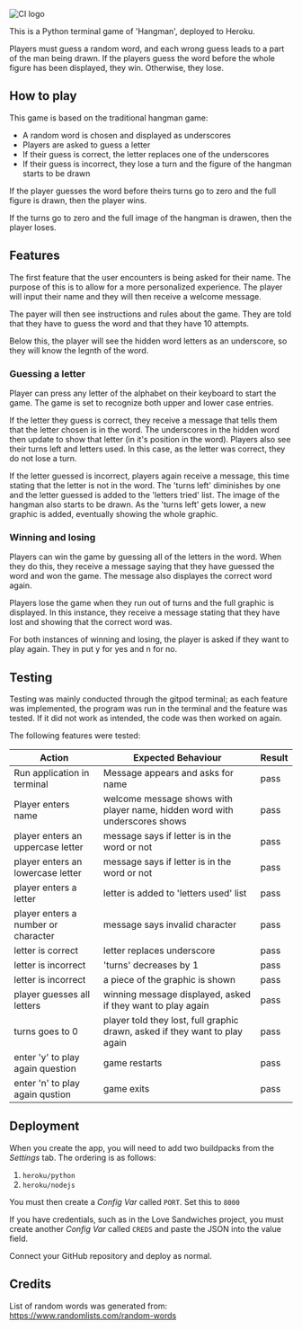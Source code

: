 ![CI logo](https://codeinstitute.s3.amazonaws.com/fullstack/ci_logo_small.png)

This is a Python terminal game of 'Hangman', deployed to Heroku.

Players must guess a random word, and each wrong guess leads to a part of the man being drawn. If the players guess the word before the whole figure has been displayed, they win. Otherwise, they lose.

## How to play

This game is based on the traditional hangman game:
- A random word is chosen and displayed as underscores
- Players are asked to guess a letter
- If their guess is correct, the letter replaces one of the underscores
- If their guess is incorrect, they lose a turn and the figure of the hangman starts to be drawn

If the player guesses the word before theirs turns go to zero and the full figure is drawn, then the player wins.

If the turns go to zero and the full image of the hangman is drawen, then the player loses.

## Features

The first feature that the user encounters is being asked for their name. The purpose of this is to allow for a more personalized experience. The player will input their name and they will then receive a welcome message.

The payer will then see instructions and rules about the game. They are told that they have to guess the word and that they have 10 attempts.

Below this, the player will see the hidden word letters as an underscore, so they will know the legnth of the word.

### Guessing a letter

Player can press any letter of the alphabet on their keyboard to start the game. The game is set to recognize both upper and lower case entries.

If the letter they guess is correct, they receive a message that tells them that the letter chosen is in the word. The underscores in the hidden word then update to show that letter (in it's position in the word). Players also see their turns left and letters used. In this case, as the letter was correct, they do not lose a turn.

If the letter guessed is incorrect, players again receive a message, this time stating that the letter is not in the word. The 'turns left' diminishes by one and the letter guessed is added to the 'letters tried' list. The image of the hangman also starts to be drawn. As the 'turns left' gets lower, a new graphic is added, eventually showing the whole graphic.

### Winning and losing

Players can win the game by guessing all of the letters in the word. When they do this, they receive a message saying that they have guessed the word and won the game. The message also displayes the correct word again.

Players lose the game when they run out of turns and the full graphic is displayed. In this instance, they receive a message stating that they have lost and showing that the correct word was.

For both instances of winning and losing, the player is asked if they want to play again. They in put y for yes and n for no.

## Testing

Testing was mainly conducted through the gitpod terminal; as each feature was implemented, the program was run in the terminal and the feature was tested. If it did not work as intended, the code was then worked on again.

The following features were tested:

| Action        | Expected Behaviour  | Result | 
| ------------- | ------------- | ------------- | 
| Run application in terminal  | Message appears and asks for name | pass | 
| Player enters name  | welcome message shows with player name, hidden word with underscores shows | pass | 
| player enters an uppercase letter  | message says if letter is in the word or not | pass | 
| player enters an lowercase letter  | message says if letter is in the word or not | pass | 
| player enters a letter  | letter is added to 'letters used' list | pass | 
| player enters a number or character  | message says invalid character | pass | 
| letter is correct  | letter replaces underscore | pass | 
| letter is incorrect  | 'turns' decreases by 1 | pass | 
| letter is incorrect  | a piece of the graphic is shown | pass |
| player guesses all letters  | winning message displayed, asked if they want to play again | pass |  
| turns goes to 0  | player told they lost, full graphic drawn, asked if they want to play again | pass |  
| enter 'y' to play again question | game restarts | pass | 
| enter 'n' to play again qustion | game exits | pass | 

## Deployment

When you create the app, you will need to add two buildpacks from the _Settings_ tab. The ordering is as follows:

1. `heroku/python`
2. `heroku/nodejs`

You must then create a _Config Var_ called `PORT`. Set this to `8000`

If you have credentials, such as in the Love Sandwiches project, you must create another _Config Var_ called `CREDS` and paste the JSON into the value field.

Connect your GitHub repository and deploy as normal.

## Credits

List of random words was generated from: https://www.randomlists.com/random-words